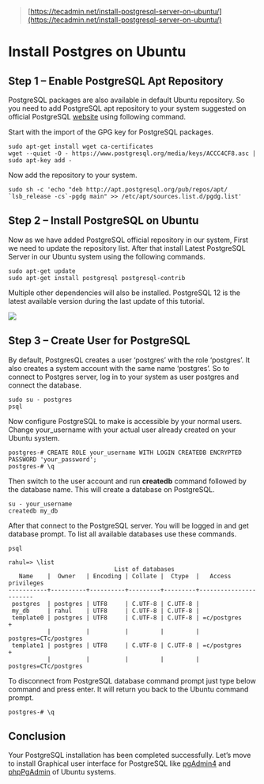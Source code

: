 > [https://tecadmin.net/install-postgresql-server-on-ubuntu/](https://tecadmin.net/install-postgresql-server-on-ubuntu/)

# Install Postgres on Ubuntu

## Step 1 – Enable PostgreSQL Apt Repository

PostgreSQL packages are also available in default Ubuntu repository. So you need to add PostgreSQL apt repository to your system suggested on official PostgreSQL  [website](https://www.postgresql.org/download/linux/ubuntu/)  using following command.

Start with the import of the GPG key for PostgreSQL packages.

	sudo apt-get install wget ca-certificates
	wget --quiet -O - https://www.postgresql.org/media/keys/ACCC4CF8.asc | sudo apt-key add -

Now add the repository to your system.
	
	sudo sh -c 'echo "deb http://apt.postgresql.org/pub/repos/apt/ `lsb_release -cs`-pgdg main" >> /etc/apt/sources.list.d/pgdg.list'

## Step 2 – Install PostgreSQL on Ubuntu

Now as we have added PostgreSQL official repository in our system, First we need to update the repository list. After that install Latest PostgreSQL Server in our Ubuntu system using the following commands.

	sudo apt-get update
	sudo apt-get install postgresql postgresql-contrib

Multiple other dependencies will also be installed. PostgreSQL 12 is the latest available version during the last update of this tutorial.

![](https://tecadmin.net/wp-content/uploads/2016/01/postgresql11-ubuntu-install.png)

## Step 3 – Create User for PostgreSQL

By default, PostgresQL creates a user ‘postgres’ with the role ‘postgres’. It also creates a system account with the same name ‘postgres’. So to connect to Postgres server, log in to your system as user postgres and connect the database.
	
	sudo su - postgres
	psql

Now configure PostgreSQL to make is accessible by your normal users. Change your_username with your actual user already created on your Ubuntu system.

	postgres-# CREATE ROLE your_username WITH LOGIN CREATEDB ENCRYPTED PASSWORD 'your_password';
	postgres-# \q

Then switch to the user account and run  **createdb**  command followed by the database name. This will create a database on PostgreSQL.
	
	su - your_username 
	createdb my_db

After that connect to the PostgreSQL server. You will be logged in and get database prompt. To list all available databases use these commands.

	psql

	rahul=> \list
	                              List of databases
	   Name    |  Owner   | Encoding | Collate |  Ctype  |   Access privileges
	-----------+----------+----------+---------+---------+-----------------------
	 postgres  | postgres | UTF8     | C.UTF-8 | C.UTF-8 |
	 my_db     | rahul    | UTF8     | C.UTF-8 | C.UTF-8 |
	 template0 | postgres | UTF8     | C.UTF-8 | C.UTF-8 | =c/postgres          +
	           |          |          |         |         | postgres=CTc/postgres
	 template1 | postgres | UTF8     | C.UTF-8 | C.UTF-8 | =c/postgres          +
	           |          |          |         |         | postgres=CTc/postgres

To disconnect from PostgreSQL database command prompt just type below command and press enter. It will return you back to the Ubuntu command prompt.

	postgres-# \q

## Conclusion

Your PostgreSQL installation has been completed successfully. Let’s move to install Graphical user interface for PostgreSQL like  [pgAdmin4](https://tecadmin.net/install-pgadmin4-on-ubuntu/)  and  [phpPgAdmin](https://tecadmin.net/install-phppgadmin-in-ubuntu/)  of Ubuntu systems.
<!--stackedit_data:
eyJoaXN0b3J5IjpbLTcyNTcxNTY1NF19
-->